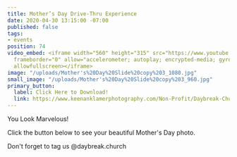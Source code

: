 ```yaml
---
title: Mother’s Day Drive-Thru Experience
date: 2020-04-30 13:15:00 -07:00
published: false
tags:
- events
position: 74
video_embed: <iframe width="560" height="315" src="https://www.youtube.com/embed/ba6OJU1s4iw"
  frameborder="0" allow="accelerometer; autoplay; encrypted-media; gyroscope; picture-in-picture"
  allowfullscreen></iframe>
image: "/uploads/Mother's%20Day%20Slide%20copy%203_1080.jpg"
small_image: "/uploads/Mother's%20Day%20Slide%20copy%203_960.jpg"
primary_button:
  label: Click Here to Download!
  link: https://www.keenanklamerphotography.com/Non-Profit/Daybreak-Church/Mothers-Day-2020/
---
```


You Look Marvelous!

Click the button below to see your beautiful Mother's Day photo. 

Don't forget to tag us @daybreak.church